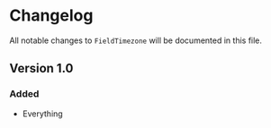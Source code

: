 # Changelog

All notable changes to `FieldTimezone` will be documented in this file.

## Version 1.0

### Added
- Everything
